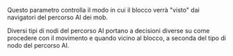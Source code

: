 Questo parametro controlla il modo in cui il blocco verrà "visto" dai navigatori del percorso AI dei mob.

Diversi tipi di nodi del percorso AI portano a decisioni diverse su come procedere con il movimento e quando vicino al blocco, a seconda del tipo di nodo del percorso AI.